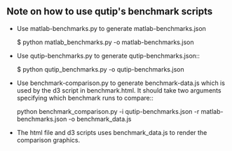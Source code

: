Note on how to use qutip's benchmark scripts
--------------------------------------------

* Use matlab-benchmarks.py to generate matlab-benchmarks.json

    $ python matlab_benchmarks.py -o matlab-benchmarks.json

* Use qutip-benchmarks.py to generate qutip-benchmarks.json::

    $ python qutip_benchmarks.py -o qutip-benchmarks.json

* Use benchmark-comparison.py to generate benchmark-data.js which is used by
  the d3 script in benchmark.html. It should take two arguments specifying which 
  benchmark runs to compare::

    python benchmark_comparison.py -i qutip-benchmarks.json -r matlab-benchmarks.json -o benchmark_data.js

* The html file and d3 scripts uses benchmark_data.js to render the comparison
  graphics.
